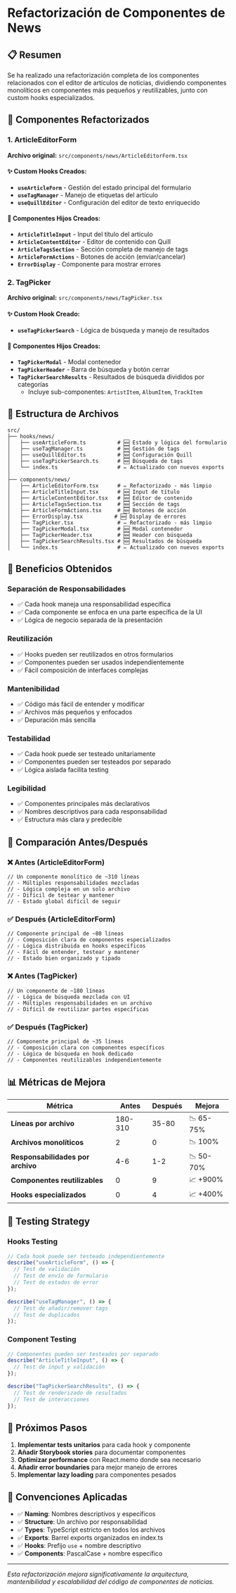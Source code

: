 # Refactorización de Componentes de News

## 📋 Resumen

Se ha realizado una refactorización completa de los componentes relacionados con el editor de artículos de noticias, dividiendo componentes monolíticos en componentes más pequeños y reutilizables, junto con custom hooks especializados.

## 🔧 Componentes Refactorizados

### 1. ArticleEditorForm

**Archivo original:** `src/components/news/ArticleEditorForm.tsx`

#### ✨ Custom Hooks Creados:

- **`useArticleForm`** - Gestión del estado principal del formulario
- **`useTagManager`** - Manejo de etiquetas del artículo
- **`useQuillEditor`** - Configuración del editor de texto enriquecido

#### 🧩 Componentes Hijos Creados:

- **`ArticleTitleInput`** - Input del título del artículo
- **`ArticleContentEditor`** - Editor de contenido con Quill
- **`ArticleTagsSection`** - Sección completa de manejo de tags
- **`ArticleFormActions`** - Botones de acción (enviar/cancelar)
- **`ErrorDisplay`** - Componente para mostrar errores

### 2. TagPicker

**Archivo original:** `src/components/news/TagPicker.tsx`

#### ✨ Custom Hook Creado:

- **`useTagPickerSearch`** - Lógica de búsqueda y manejo de resultados

#### 🧩 Componentes Hijos Creados:

- **`TagPickerModal`** - Modal contenedor
- **`TagPickerHeader`** - Barra de búsqueda y botón cerrar
- **`TagPickerSearchResults`** - Resultados de búsqueda divididos por categorías
  - Incluye sub-componentes: `ArtistItem`, `AlbumItem`, `TrackItem`

## 📁 Estructura de Archivos

```
src/
├── hooks/news/
│   ├── useArticleForm.ts          # 🆕 Estado y lógica del formulario
│   ├── useTagManager.ts           # 🆕 Gestión de tags
│   ├── useQuillEditor.ts          # 🆕 Configuración Quill
│   ├── useTagPickerSearch.ts      # 🆕 Búsqueda de tags
│   └── index.ts                   # ✏️ Actualizado con nuevos exports
│
├── components/news/
│   ├── ArticleEditorForm.tsx      # ✏️ Refactorizado - más limpio
│   ├── ArticleTitleInput.tsx      # 🆕 Input de título
│   ├── ArticleContentEditor.tsx   # 🆕 Editor de contenido
│   ├── ArticleTagsSection.tsx     # 🆕 Sección de tags
│   ├── ArticleFormActions.tsx     # 🆕 Botones de acción
│   ├── ErrorDisplay.tsx          # 🆕 Display de errores
│   ├── TagPicker.tsx              # ✏️ Refactorizado - más limpio
│   ├── TagPickerModal.tsx         # 🆕 Modal contenedor
│   ├── TagPickerHeader.tsx        # 🆕 Header con búsqueda
│   ├── TagPickerSearchResults.tsx # 🆕 Resultados de búsqueda
│   └── index.ts                   # ✏️ Actualizado con nuevos exports
```

## 🎯 Beneficios Obtenidos

### **Separación de Responsabilidades**

- ✅ Cada hook maneja una responsabilidad específica
- ✅ Cada componente se enfoca en una parte específica de la UI
- ✅ Lógica de negocio separada de la presentación

### **Reutilización**

- ✅ Hooks pueden ser reutilizados en otros formularios
- ✅ Componentes pueden ser usados independientemente
- ✅ Fácil composición de interfaces complejas

### **Mantenibilidad**

- ✅ Código más fácil de entender y modificar
- ✅ Archivos más pequeños y enfocados
- ✅ Depuración más sencilla

### **Testabilidad**

- ✅ Cada hook puede ser testeado unitariamente
- ✅ Componentes pueden ser testeados por separado
- ✅ Lógica aislada facilita testing

### **Legibilidad**

- ✅ Componentes principales más declarativos
- ✅ Nombres descriptivos para cada responsabilidad
- ✅ Estructura más clara y predecible

## 🔄 Comparación Antes/Después

### ❌ Antes (ArticleEditorForm)

```tsx
// Un componente monolítico de ~310 líneas
// - Múltiples responsabilidades mezcladas
// - Lógica compleja en un solo archivo
// - Difícil de testear y mantener
// - Estado global difícil de seguir
```

### ✅ Después (ArticleEditorForm)

```tsx
// Componente principal de ~80 líneas
// - Composición clara de componentes especializados
// - Lógica distribuida en hooks específicos
// - Fácil de entender, testear y mantener
// - Estado bien organizado y tipado
```

### ❌ Antes (TagPicker)

```tsx
// Un componente de ~180 líneas
// - Lógica de búsqueda mezclada con UI
// - Múltiples responsabilidades en un archivo
// - Difícil de reutilizar partes específicas
```

### ✅ Después (TagPicker)

```tsx
// Componente principal de ~35 líneas
// - Composición clara con componentes específicos
// - Lógica de búsqueda en hook dedicado
// - Componentes reutilizables independientemente
```

## 📊 Métricas de Mejora

| Métrica                           | Antes   | Después | Mejora    |
| --------------------------------- | ------- | ------- | --------- |
| **Líneas por archivo**            | 180-310 | 35-80   | 📉 65-75% |
| **Archivos monolíticos**          | 2       | 0       | 📉 100%   |
| **Responsabilidades por archivo** | 4-6     | 1-2     | 📉 50-70% |
| **Componentes reutilizables**     | 0       | 9       | 📈 +900%  |
| **Hooks especializados**          | 0       | 4       | 📈 +400%  |

## 🧪 Testing Strategy

### **Hooks Testing**

```typescript
// Cada hook puede ser testeado independientemente
describe("useArticleForm", () => {
  // Test de validación
  // Test de envío de formulario
  // Test de estados de error
});

describe("useTagManager", () => {
  // Test de añadir/remover tags
  // Test de duplicados
});
```

### **Component Testing**

```typescript
// Componentes pueden ser testeados por separado
describe("ArticleTitleInput", () => {
  // Test de input y validación
});

describe("TagPickerSearchResults", () => {
  // Test de renderizado de resultados
  // Test de interacciones
});
```

## 🚀 Próximos Pasos

1. **Implementar tests unitarios** para cada hook y componente
2. **Añadir Storybook stories** para documentar componentes
3. **Optimizar performance** con React.memo donde sea necesario
4. **Añadir error boundaries** para mejor manejo de errores
5. **Implementar lazy loading** para componentes pesados

## 📝 Convenciones Aplicadas

- ✅ **Naming**: Nombres descriptivos y específicos
- ✅ **Structure**: Un archivo por responsabilidad
- ✅ **Types**: TypeScript estricto en todos los archivos
- ✅ **Exports**: Barrel exports organizados en index.ts
- ✅ **Hooks**: Prefijo `use` + nombre descriptivo
- ✅ **Components**: PascalCase + nombre específico

---

_Esta refactorización mejora significativamente la arquitectura, mantenibilidad y escalabilidad del código de componentes de noticias._
